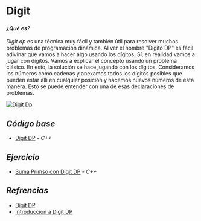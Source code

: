 # Digit  
#### *¿Qué es?* 

*Digit dp* es una técnica muy fácil y también útil para resolver muchos problemas de programación dinámica. Al ver el nombre "Dígito DP" es fácil adivinar que vamos a hacer algo usando los dígitos. Sí, en realidad vamos a jugar con dígitos. Vamos a explicar el concepto usando un problema clásico.
En esto, la solución se hace jugando con los dígitos. Consideramos los números como cadenas y anexamos todos los dígitos posibles que pueden estar allí en cualquier posición y hacemos nuevos números de esta manera. Esto se puede entender con una de esas declaraciones de problemas.

[![Digit Dp](https://miro.medium.com/max/1200/1*fN6WxC2t800HfcyQ4w7NVA.png "Digit Dp")](https://miro.medium.com/max/1200/1*fN6WxC2t800HfcyQ4w7NVA.png "Digit Dp")

## *Código base*

-  [Digit DP](digitDp.cpp) - _C++_

## *Ejercicio*

-  [Suma Primso con Digit DP](sumaDigit.cpp) - _C++_


## *Refrencias*

-  [Digit DP](https://codeforces.com/blog/entry/53960)
-  [Introduccion a Digit DP](https://medium.com/@sim017bawkar/introduction-to-digit-dp-40f0e6c9a77d)
